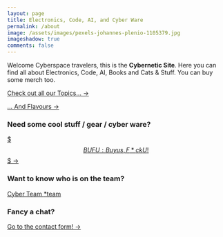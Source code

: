 ```yaml
---
layout: page
title: Electronics, Code, AI, and Cyber Ware
permalink: /about
image: /assets/images/pexels-johannes-plenio-1105379.jpg
imageshadow: true
comments: false
---
```

Welcome Cyberspace travelers, this is the **Cybernetic Site**. Here you can find all about Electronics, Code, AI, Books and Cats & Stuff. You can buy some merch too.

<a href="{{ site.baseurl }}/topics" class="btn btn-dark"> Check out all our Topics... &rarr;</a>

<a href="{{ site.baseurl }}/tags" class="btn btn-dark"> ... And Flavours &rarr;</a>

### Need some cool stuff / gear / cyber ware?

<a href="{{ site.baseurl }}/wares" class="btn btn-dark"> $$$ BUFU: Buy us, F*ck U! $$$ &rarr;</a>

### Want to know who is on the team?

<a href="{{ site.baseurl }}/team">Cyber Team <span class="badge badge-primary">*team</span></a>

### Fancy a chat?

<a href="{{ site.baseurl }}/contact" class="btn btn-dark"> Go to the contact form! &rarr;</a>

